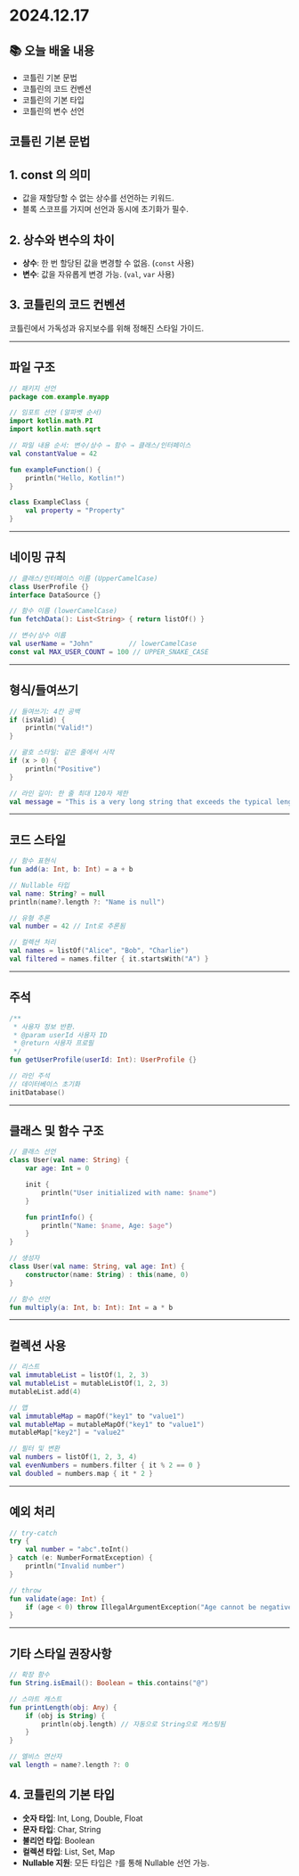 # 2024.12.17

## 📚 오늘 배울 내용
- 코틀린 기본 문법
- 코틀린의 코드 컨벤션
- 코틀린의 기본 타입
- 코틀린의 변수 선언

## 코틀린 기본 문법

## 1. const 의 의미
- 값을 재할당할 수 없는 상수를 선언하는 키워드.
- 블록 스코프를 가지며 선언과 동시에 초기화가 필수.

## 2. 상수와 변수의 차이
- **상수**: 한 번 할당된 값을 변경할 수 없음. (`const` 사용)
- **변수**: 값을 자유롭게 변경 가능. (`val`, `var` 사용)

## 3. 코틀린의 코드 컨벤션

코틀린에서 가독성과 유지보수를 위해 정해진 스타일 가이드.

---

## 파일 구조
```kotlin
// 패키지 선언
package com.example.myapp

// 임포트 선언 (알파벳 순서)
import kotlin.math.PI
import kotlin.math.sqrt

// 파일 내용 순서: 변수/상수 → 함수 → 클래스/인터페이스
val constantValue = 42

fun exampleFunction() {
    println("Hello, Kotlin!")
}

class ExampleClass {
    val property = "Property"
}
```

---

## 네이밍 규칙
```kotlin
// 클래스/인터페이스 이름 (UpperCamelCase)
class UserProfile {}
interface DataSource {}

// 함수 이름 (lowerCamelCase)
fun fetchData(): List<String> { return listOf() }

// 변수/상수 이름
val userName = "John"         // lowerCamelCase
const val MAX_USER_COUNT = 100 // UPPER_SNAKE_CASE
```

---

## 형식/들여쓰기
```kotlin
// 들여쓰기: 4칸 공백
if (isValid) {
    println("Valid!")
}

// 괄호 스타일: 같은 줄에서 시작
if (x > 0) {
    println("Positive")
}

// 라인 길이: 한 줄 최대 120자 제한
val message = "This is a very long string that exceeds the typical length of a line but should remain within 120 characters."
```

---

## 코드 스타일
```kotlin
// 함수 표현식
fun add(a: Int, b: Int) = a + b

// Nullable 타입
val name: String? = null
println(name?.length ?: "Name is null")

// 유형 추론
val number = 42 // Int로 추론됨

// 컬렉션 처리
val names = listOf("Alice", "Bob", "Charlie")
val filtered = names.filter { it.startsWith("A") }
```

---

## 주석
```kotlin
/**
 * 사용자 정보 반환.
 * @param userId 사용자 ID
 * @return 사용자 프로필
 */
fun getUserProfile(userId: Int): UserProfile {}

// 라인 주석
// 데이터베이스 초기화
initDatabase()
```

---

## 클래스 및 함수 구조
```kotlin
// 클래스 선언
class User(val name: String) {
    var age: Int = 0

    init {
        println("User initialized with name: $name")
    }

    fun printInfo() {
        println("Name: $name, Age: $age")
    }
}

// 생성자
class User(val name: String, val age: Int) {
    constructor(name: String) : this(name, 0)
}

// 함수 선언
fun multiply(a: Int, b: Int): Int = a * b
```

---

## 컬렉션 사용
```kotlin
// 리스트
val immutableList = listOf(1, 2, 3)
val mutableList = mutableListOf(1, 2, 3)
mutableList.add(4)

// 맵
val immutableMap = mapOf("key1" to "value1")
val mutableMap = mutableMapOf("key1" to "value1")
mutableMap["key2"] = "value2"

// 필터 및 변환
val numbers = listOf(1, 2, 3, 4)
val evenNumbers = numbers.filter { it % 2 == 0 }
val doubled = numbers.map { it * 2 }
```

---

## 예외 처리
```kotlin
// try-catch
try {
    val number = "abc".toInt()
} catch (e: NumberFormatException) {
    println("Invalid number")
}

// throw
fun validate(age: Int) {
    if (age < 0) throw IllegalArgumentException("Age cannot be negative")
}
```

---

## 기타 스타일 권장사항
```kotlin
// 확장 함수
fun String.isEmail(): Boolean = this.contains("@")

// 스마트 캐스트
fun printLength(obj: Any) {
    if (obj is String) {
        println(obj.length) // 자동으로 String으로 캐스팅됨
    }
}

// 엘비스 연산자
val length = name?.length ?: 0
```


## 4. 코틀린의 기본 타입
- **숫자 타입**: Int, Long, Double, Float
- **문자 타입**: Char, String
- **불리언 타입**: Boolean
- **컬렉션 타입**: List, Set, Map
- **Nullable 지원**: 모든 타입은 `?`를 통해 Nullable 선언 가능.